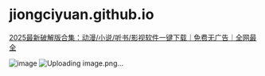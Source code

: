 # jiongciyuan.github.io
<a href="https://ruanjiancrack.github.io" class="download-btn">2025最新破解版合集：动漫/小说/听书/影视软件一键下载｜免费无广告｜全网最全</a>

![image](https://github.com/user-attachments/assets/9c215863-03ba-4ce5-9ad8-e9f4ae7ca046)
![Uploading image.png…]()

